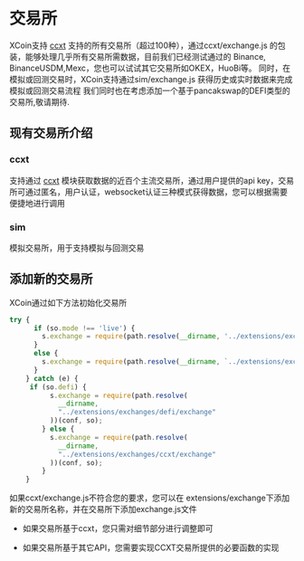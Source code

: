 # 交易所

XCoin支持 [ccxt](https://github.com/ccxt/ccxt) 支持的所有交易所（超过100种），通过ccxt/exchange.js 的包装，能够处理几乎所有交易所需数据，目前我们已经测试通过的 Binance, BinanceUSDM,Mexc，您也可以试试其它交易所如OKEX，HuoBi等。
同时，在模拟或回测交易时，XCoin支持通过sim/exchange.js 获得历史或实时数据来完成模拟或回测交易流程
我们同时也在考虑添加一个基于pancakswap的DEFI类型的交易所,敬请期待.

## 现有交易所介绍

### ccxt

支持通过 [ccxt](https://github.com/ccxt/ccxt) 模块获取数据的近百个主流交易所，通过用户提供的api key，交易所可通过匿名，用户认证，websocket认证三种模式获得数据，您可以根据需要便捷地进行调用

### sim

模拟交易所，用于支持模拟与回测交易

## 添加新的交易所

XCoin通过如下方法初始化交易所

```javascript
try {
      if (so.mode !== 'live') {
        s.exchange = require(path.resolve(__dirname, '../extensions/exchanges/sim/exchange'))(conf, so, s)
      }
      else {
        s.exchange = require(path.resolve(__dirname, `../extensions/exchanges/${so.exchange}/exchange`))(conf, so)
      }
    } catch (e) {
     if (so.defi) {
          s.exchange = require(path.resolve(
            __dirname,
            "../extensions/exchanges/defi/exchange"
          ))(conf, so);
        } else {
          s.exchange = require(path.resolve(
            __dirname,
            "../extensions/exchanges/ccxt/exchange"
          ))(conf, so);
        }
    }
```

如果ccxt/exchange.js不符合您的要求，您可以在 extensions/exchange下添加新的交易所名称，并在交易所下添加exchange.js文件

- 如果交易所基于ccxt，您只需对细节部分进行调整即可

- 如果交易所基于其它API，您需要实现CCXT交易所提供的必要函数的实现
